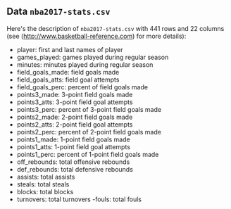 ## Data `nba2017-stats.csv`

Here's the description of  `nba2017-stats.csv` with 441 rows and 22 columns (see (http://www.basketball-reference.com) for more details):

- player: first and last names of player
- games_played: games played during regular season
- minutes: minutes played during regular season
- field_goals_made: field goals made
- field_goals_atts: field goal attempts
- field_goals_perc: percent of field goals made
- points3_made: 3-point field goals made
- points3_atts: 3-point field goal attempts
- points3_perc: percent of 3-point field goals made
- points2_made: 2-point field goals made
- points2_atts: 2-point field goal attempts
- points2_perc: percent of 2-point field goals made
- points1_made: 1-point field goals made
- points1_atts: 1-point field goal attempts
- points1_perc: percent of 1-point field goals made
- off_rebounds: total offensive rebounds
- def_rebounds: total defensive rebounds
- assists: total assists
- steals: total steals
- blocks: total blocks
- turnovers: total turnovers
-fouls: total fouls
